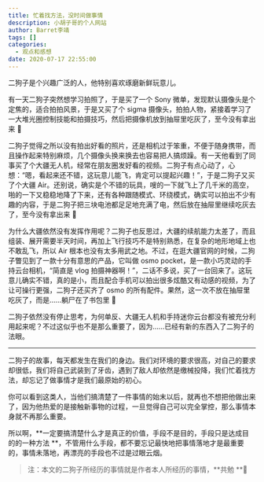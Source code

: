 ```yaml
---
title: 忙着找方法，没时间做事情
description: 小胡子哥的个人网站
author: Barret李靖
tags: []
categories:
  - 观点和感想
date: 2020-07-17 22:55:00
---
```


二狗子是个兴趣广泛的人，他特别喜欢琢磨新鲜玩意儿。


有一天二狗子突然想学习拍照了，于是买了一个 Sony 微单，发现默认摄像头是个定焦的，适合拍拍风景，于是又买了个 sigma 摄像头，拍拍人物，紧接着学习了一大堆光圈控制技能和拍摄技巧，然后把摄像机放到抽屉里吃灰了，至今没有拿出来 🤪


二狗子觉得之所以没有拍出好看的照片，还是相机过于笨重，不便于随身携带，而且操作起来特别麻烦，几个摄像头换来换去也容易把人搞烦躁。有一天他看到了同事买了个大疆无人机，经常在朋友圈发好看的视频。二狗子有点心动了，心想：“嗯，看起来还不错，这玩意儿能飞，肯定可以提起兴趣！”，于是二狗子又买了个大疆 Air。还别说，确实是个不错的玩具，嗖的一下就飞上了几千米的高空，啪的一下又稳稳地降了下来，还有各种跟随模式、环绕模式，确实可以拍出不少有趣的内容，于是二狗子把三块电池都足足地充满了电，然后放在抽屉里继续吃灰去了，至今没有拿出来 🤪


为什么大疆依然没有发挥作用呢？二狗子也反思过，大疆的续航能力太差了，而且组装、展开需要半天时间，再加上飞行技巧不是特别熟悉，在复杂的地形地域上也不敢乱飞，所以 Air 根本也没有太多用武之地。不过，在逛大疆官网的时候，二狗子瞥见到了一款十分有意思的产品，它叫做 osmo pocket，是一款小巧灵动的手持云台相机，“简直是 vlog 拍摄神器啊！”，二话不多说，买了一台回来了。这玩意儿确实不错，真的是小，而且配合手机可以拍出很多炫酷又有动感的视频，为了让可操行更强，二狗子还买齐了 osmo 的所有配件。果然，这一次不放在抽屉里吃灰了，而是……躺尸在了书包里 🤪


二狗子依然没有停止思考，为何单反、大疆无人机和手持迷你云台都没有被充分利用起来呢？不过这似乎也不是那么重要了，因为……已经有新的东西入了二狗子的法眼。



---



二狗子的故事，每天都发生在我们的身边。我们对环境的要求很高，对自己的要求却很低，我们将自己武装到了牙齿，遇到了敌人却依然是缴械投降，我们忙着找方法，却忘记了做事情才是我们最原始的初心。


你可以看到这类人，当他们搞清楚了一件事情的始末以后，就再也不想把他做出来了，因为他热爱的是接触新事物的过程，一旦觉得自己可以完全掌控，那么事情本身就不再那么重要。


所以啊，**一定要搞清楚什么才是真正的价值，手段不是目的，手段只是达成目的的一种方法 **，不管用什么手段，都不要忘记最快地把事情落地才是最重要的，事情未落地，再漂亮的手段也不过是过眼云烟。


> 注：本文的二狗子所经历的事情就是作者本人所经历的事情，**共勉 **🤪
